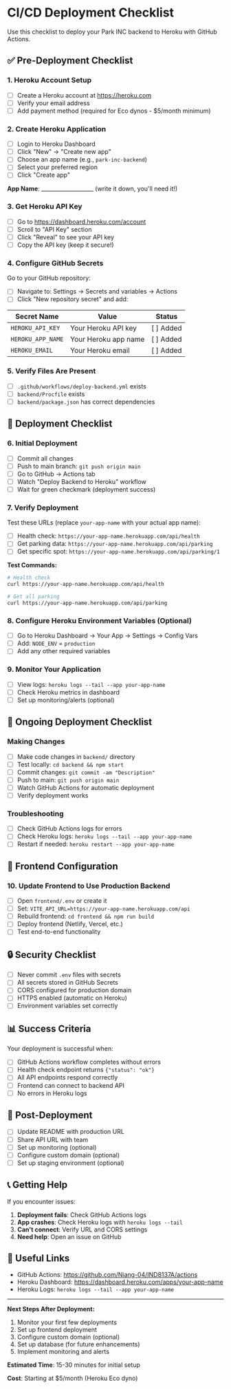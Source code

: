 # CI/CD Deployment Checklist

Use this checklist to deploy your Park INC backend to Heroku with GitHub Actions.

## ✅ Pre-Deployment Checklist

### 1. Heroku Account Setup
- [ ] Create a Heroku account at https://heroku.com
- [ ] Verify your email address
- [ ] Add payment method (required for Eco dynos - $5/month minimum)

### 2. Create Heroku Application
- [ ] Login to Heroku Dashboard
- [ ] Click "New" → "Create new app"
- [ ] Choose an app name (e.g., `park-inc-backend`)
- [ ] Select your preferred region
- [ ] Click "Create app"

**App Name**: ___________________ (write it down, you'll need it!)

### 3. Get Heroku API Key
- [ ] Go to https://dashboard.heroku.com/account
- [ ] Scroll to "API Key" section
- [ ] Click "Reveal" to see your API key
- [ ] Copy the API key (keep it secure!)

### 4. Configure GitHub Secrets
Go to your GitHub repository:
- [ ] Navigate to: Settings → Secrets and variables → Actions
- [ ] Click "New repository secret" and add:

| Secret Name | Value | Status |
|------------|-------|--------|
| `HEROKU_API_KEY` | Your Heroku API key | [ ] Added |
| `HEROKU_APP_NAME` | Your Heroku app name | [ ] Added |
| `HEROKU_EMAIL` | Your Heroku email | [ ] Added |

### 5. Verify Files Are Present
- [ ] `.github/workflows/deploy-backend.yml` exists
- [ ] `backend/Procfile` exists
- [ ] `backend/package.json` has correct dependencies

## 🚀 Deployment Checklist

### 6. Initial Deployment
- [ ] Commit all changes
- [ ] Push to main branch: `git push origin main`
- [ ] Go to GitHub → Actions tab
- [ ] Watch "Deploy Backend to Heroku" workflow
- [ ] Wait for green checkmark (deployment success)

### 7. Verify Deployment
Test these URLs (replace `your-app-name` with your actual app name):

- [ ] Health check: `https://your-app-name.herokuapp.com/api/health`
- [ ] Get parking data: `https://your-app-name.herokuapp.com/api/parking`
- [ ] Get specific spot: `https://your-app-name.herokuapp.com/api/parking/1`

**Test Commands:**
```bash
# Health check
curl https://your-app-name.herokuapp.com/api/health

# Get all parking
curl https://your-app-name.herokuapp.com/api/parking
```

### 8. Configure Heroku Environment Variables (Optional)
- [ ] Go to Heroku Dashboard → Your App → Settings → Config Vars
- [ ] Add: `NODE_ENV` = `production`
- [ ] Add any other required variables

### 9. Monitor Your Application
- [ ] View logs: `heroku logs --tail --app your-app-name`
- [ ] Check Heroku metrics in dashboard
- [ ] Set up monitoring/alerts (optional)

## 🔄 Ongoing Deployment Checklist

### Making Changes
- [ ] Make code changes in `backend/` directory
- [ ] Test locally: `cd backend && npm start`
- [ ] Commit changes: `git commit -am "Description"`
- [ ] Push to main: `git push origin main`
- [ ] Watch GitHub Actions for automatic deployment
- [ ] Verify deployment works

### Troubleshooting
- [ ] Check GitHub Actions logs for errors
- [ ] Check Heroku logs: `heroku logs --tail --app your-app-name`
- [ ] Restart if needed: `heroku restart --app your-app-name`

## 📱 Frontend Configuration

### 10. Update Frontend to Use Production Backend
- [ ] Open `frontend/.env` or create it
- [ ] Set: `VITE_API_URL=https://your-app-name.herokuapp.com/api`
- [ ] Rebuild frontend: `cd frontend && npm run build`
- [ ] Deploy frontend (Netlify, Vercel, etc.)
- [ ] Test end-to-end functionality

## 🔒 Security Checklist

- [ ] Never commit `.env` files with secrets
- [ ] All secrets stored in GitHub Secrets
- [ ] CORS configured for production domain
- [ ] HTTPS enabled (automatic on Heroku)
- [ ] Environment variables set correctly

## 📊 Success Criteria

Your deployment is successful when:
- [ ] GitHub Actions workflow completes without errors
- [ ] Health check endpoint returns `{"status": "ok"}`
- [ ] All API endpoints respond correctly
- [ ] Frontend can connect to backend API
- [ ] No errors in Heroku logs

## 🎉 Post-Deployment

- [ ] Update README with production URL
- [ ] Share API URL with team
- [ ] Set up monitoring (optional)
- [ ] Configure custom domain (optional)
- [ ] Set up staging environment (optional)

## 📞 Getting Help

If you encounter issues:

1. **Deployment fails**: Check GitHub Actions logs
2. **App crashes**: Check Heroku logs with `heroku logs --tail`
3. **Can't connect**: Verify URL and CORS settings
4. **Need help**: Open an issue on GitHub

## 🔗 Useful Links

- GitHub Actions: https://github.com/Niang-04/IND8137A/actions
- Heroku Dashboard: https://dashboard.heroku.com/apps/your-app-name
- Heroku Logs: `heroku logs --tail --app your-app-name`

---

**Next Steps After Deployment:**
1. Monitor your first few deployments
2. Set up frontend deployment
3. Configure custom domain (optional)
4. Set up database (for future enhancements)
5. Implement monitoring and alerts

**Estimated Time**: 15-30 minutes for initial setup

**Cost**: Starting at $5/month (Heroku Eco dyno)
